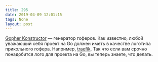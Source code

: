 ```yaml
---
title: 295
date: 2019-04-09 12:01:15
tags: None
layout: post
---
```


[​​](https://telegra.ph/file/b3ffcf7cd53d6fa4d79a7.jpg)[Gopher Konstructor](http://quasilyte.dev/gopherkon/) — генератор гоферов. Как известно, любой уважающий себя проект на Go должен иметь в качестве логотипа прикольного гофера. Например, [traefik](https://traefik.io/). Так что если вам срочно понадобится лого для проекта на Go, вы теперь знаете, что делать.
